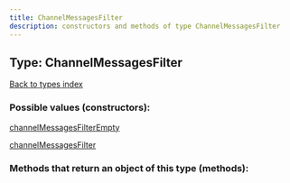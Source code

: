 ```yaml
---
title: ChannelMessagesFilter
description: constructors and methods of type ChannelMessagesFilter
---
```

## Type: ChannelMessagesFilter  
[Back to types index](index.md)



### Possible values (constructors):

[channelMessagesFilterEmpty](../constructors/channelMessagesFilterEmpty.md)  

[channelMessagesFilter](../constructors/channelMessagesFilter.md)  



### Methods that return an object of this type (methods):



